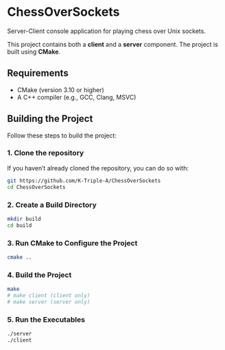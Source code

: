 # ChessOverSockets
Server-Client console application for playing chess over Unix sockets.

This project contains both a **client** and a **server** component. The project is built using **CMake**.


## Requirements

- CMake (version 3.10 or higher)
- A C++ compiler (e.g., GCC, Clang, MSVC)

## Building the Project

Follow these steps to build the project:

### 1. Clone the repository

If you haven’t already cloned the repository, you can do so with:

```sh
git https://github.com/K-Triple-A/ChessOverSockets
cd ChessOverSockets
```

### 2. Create a Build Directory
```sh
mkdir build
cd build
```
### 3. Run CMake to Configure the Project
```sh
cmake ..
```
### 4. Build the Project
```sh
make
# make client (client only)
# make server (server only)
```
### 5. Run the Executables
```sh
./server
./client
```